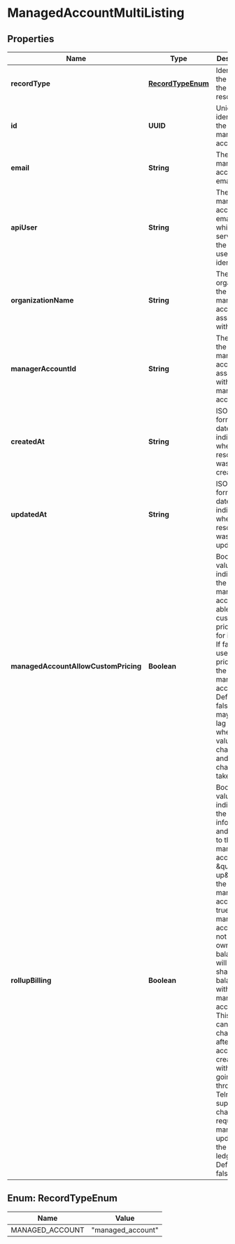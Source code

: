 

# ManagedAccountMultiListing


## Properties

| Name | Type | Description | Notes |
|------------ | ------------- | ------------- | -------------|
|**recordType** | [**RecordTypeEnum**](#RecordTypeEnum) | Identifies the type of the resource. |  |
|**id** | **UUID** | Uniquely identifies the managed account. |  |
|**email** | **String** | The managed account&#39;s email. |  |
|**apiUser** | **String** | The manager account&#39;s email, which serves as the V1 API user identifier |  |
|**organizationName** | **String** | The organization the managed account is associated with. |  [optional] |
|**managerAccountId** | **String** | The ID of the manager account associated with the managed account. |  |
|**createdAt** | **String** | ISO 8601 formatted date indicating when the resource was created. |  |
|**updatedAt** | **String** | ISO 8601 formatted date indicating when the resource was updated. |  |
|**managedAccountAllowCustomPricing** | **Boolean** | Boolean value that indicates if the managed account is able to have custom pricing set for it or not. If false, uses the pricing of the manager account. Defaults to false. There may be time lag between when the value is changed and pricing changes take effect. |  [optional] |
|**rollupBilling** | **Boolean** | Boolean value that indicates if the billing information and charges to the managed account \&quot;roll up\&quot; to the manager account. If true, the managed account will not have its own balance and will use the shared balance with the manager account. This value cannot be changed after account creation without going through Telnyx support as changes require manual updates to the account ledger. Defaults to false. |  [optional] |



## Enum: RecordTypeEnum

| Name | Value |
|---- | -----|
| MANAGED_ACCOUNT | &quot;managed_account&quot; |



